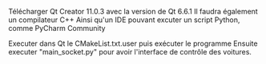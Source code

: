 Télécharger Qt Creator 11.0.3 avec la version de Qt 6.6.1
Il faudra également un compilateur C++ 
Ainsi qu'un IDE pouvant excuter un script Python, comme PyCharm Community

Executer dans Qt le CMakeList.txt.user puis exécuter le programme
Ensuite executer "main_socket.py" pour avoir l'interface de contrôle des voitures. 
